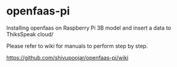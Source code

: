 # openfaas-pi
Installing openfaas on Raspberry Pi 3B model and insert a data to ThiksSpeak cloud/

Please refer to wiki for manuals to perform step by step.

https://github.com/shivupoojar/openfaas-pi/wiki

